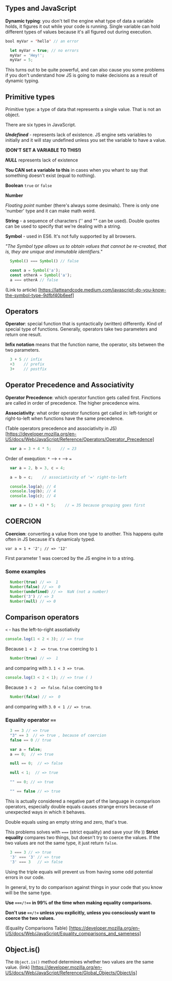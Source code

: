## Types and JavaScript

**Dynamic typing**: you don't tell the engine what type of data a variable holds, it figures it out while your code is running. Single variable can hold different types of values because it's all figured out during execution.

```java
bool myVar = 'hello' // an error
```

```javascript
  let myVar = true; // no errors
  myVar = 'Hey!';
  myVar = 5;
```

This turns out to be quite powerful, and can also cause you some problems if you don't understand how JS is going to make decisions as a result of dynamic typing.


## Primitive types

Primitive type: a type of data that represents a single value. That is not an object.

There are six types in JavaScript.

***Undefined*** - represents lack of existence. JS engine sets variables to initially and it will stay undefined unless you set the variable to have a value.

**(DON'T SET A VARIABLE TO THIS!)**

***NULL*** represents lack of existence

**You CAN set a variable to this** in cases when you whant to say that something doesn't exist (equal to nothing).

**Boolean**
```true``` or ```false```

**Number**

*Floating point* number (there's always some desimals). There is only one 'number' type and it can make math weird.

**String** - a sequence of characters ('' and "" can be used). Double quotes can be used to specify that we're dealing with a string.

**Symbol** - used in ES6. It's not fully supported by all browsers.

*"The Symbol type allows us to obtain values that cannot be re-created, that is, they are unique and immutable identifiers."*

```javascript
  Symbol() === Symbol() // false
```

```javascript
  const a = Symbol('a');
  const otherA = Symbol('a');
  a === otherA // false
```

(Link to article) [https://latteandcode.medium.com/javascript-do-you-know-the-symbol-type-9dfbf40b6eef]

## Operators

**Operator**: special function that is syntactically (written) differently. Kind of special type of functions. Generally, operators take two parameters and return one result.

**Infix notation** means that the function name, the operator, sits between the two parameters.

```javascript
  3 + 5 // infix
  +3    // prefix
  3+    // postfix
```

## Operator Precedence and Associativity

**Operator Precedence**: which operator function gets called first. Finctions are called in order of precedence. The higher precedence wins.

**Associativity**: what order operator functions get called in: left-toright or right-to-left when functions have the same precedence.

(Table operators precedence and associativity in JS) [https://developer.mozilla.org/en-US/docs/Web/JavaScript/Reference/Operators/Operator_Precedence]

```javascript
  var a = 3 + 4 * 5;    // = 23
```
Order of exeqution: ```*``` --> ```+``` --> ```=```

```javascript
  var a = 2, b = 3, c = 4;

  a = b = c;    // associativity of '=' right-to-left

  console.log(a); // 4
  console.log(b); // 4
  console.log(c); // 4
```
```javascript
  var a = (3 + 4) * 5;    // = 35 because grouping goes first
```

## COERCION

**Coercion**: converting a value from one type to another. This happens quite often in JS because it's dynamicaly typed.

```javascrit
var a = 1 + '2'; // => '12'
```
First parameter 1 was coerced by the JS engine in to a string.

### Some examples

```javascript
  Number(true) // =>  1
  Number(false) // =>  0
  Number(undefined) // =>  NaN (not a number)
  Number('3') // => 3
  Number(null) // => 0
```


## Comparison operators

```<``` - has the left-to-right assotiativity

```javascript
console.log(1 < 2 < 3); // => true
```
Because ```1 < 2  => true```. ```true``` coercing to ```1```
```javascript
  Number(true) // =>  1
```
and comparing with ```3```. ```1 < 3 => true```.

```javascript
console.log(3 < 2 < 1); // => true ( )
```

Because ```3 < 2  => false```. ```false``` coercing to ```0```
```javascript
  Number(false) // =>  0
```
and comparing with ```3```. ```0 < 1 // => true```.

### Equality operator ```==```

```javascript
  3 == 3 // => true
  "3" == 3  // => true , because of coercion
  false == 0 // true

  var a = false;
  a == 0;  // => true

  null == 0;  // => false

  null < 1;  // => true

  "" == 0; // => true

  "" == false // => true
```
This is actually considered a negative part of the language in comparison operators, especially double equals causes strange errors because of unexpected ways in which it behaves.

Double equals using an empty string and zero, that's true.

This problems solves with ```===``` (strict equality) and save your life ))
**Strict equality** compares two things, but doesn't try to coerce the values.
If the two values are not the same type, it just return ```false```.

```javascript
  3 === 3 // => true
  '3' === '3' // => true
  '3' === 3   // => false
```

Using the triple equals will prevent us from having some odd potential errors in our code.

In general, try to do comparison against things in your code that you know will be the same type.

**Use ```===/!==``` in 99% of the time when making equality comparisons.**

**Don't use ```==/!=``` unless you explicitly, unless you consciously want to coerce the two values.**

(Equality Comparisons Table) [https://developer.mozilla.org/en-US/docs/Web/JavaScript/Equality_comparisons_and_sameness]


## Object.is()

The ```Object.is()``` method determines whether two values are the same value.
(link) [https://developer.mozilla.org/en-US/docs/Web/JavaScript/Reference/Global_Objects/Object/is]